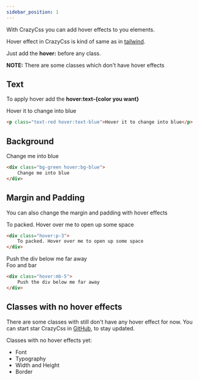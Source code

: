 ```yaml
---
sidebar_position: 1
---
```


With CrazyCss you can add hover effects to you elements.

Hover effect in CrazyCss is kind of same as in [tailwind](https://tailwindcss.com/).

Just add the **hover:** before any class.

<p class="text-red"><b>NOTE:</b> There are some classes which don't have hover effects</p>

## Text
To apply hover add the **hover:text-{color you want}**

<p class="text-red hover:text-blue">Hover it to change into blue</p>

```html
<p class="text-red hover:text-blue">Hover it to change into blue</p>
```

## Background

<div class="bg-green hover:bg-blue p-2 mb-5">
    Change me into blue
</div>

```html
<div class="bg-green hover:bg-blue">
    Change me into blue
</div>
```

## Margin and Padding
You can also change the margin and padding with hover effects

<div class="bg-blue hover:p-3 mb-5">
    To packed. Hover over me to open up some space
</div>

```html
<div class="hover:p-3">
    To packed. Hover over me to open up some space
</div>
```

<div class="bg-green hover:mb-5">
    Push the div below me far away
</div>

<div class="bg-blue mb-5">
    Foo and bar
</div>

```html
<div class="hover:mb-5">
    Push the div below me far away
</div>
```

## Classes with no hover effects
There are some classes with still don't have any hover effect for now. You can start star CrazyCss in [GitHub](https://github.com/ezpieco/crazycss), to stay updated.

Classes with no hover effects yet:

- Font
- Typography
- Width and Height
- Border
